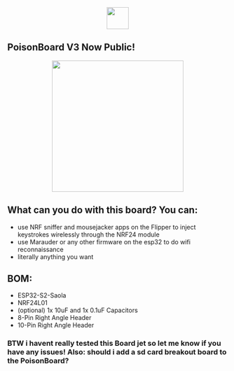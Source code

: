 <div align="center">
  <img height="50" src="https://cdn.discordapp.com/attachments/1105916363081515029/1163064099714891806/Screenshot_2023-10-15_124000.png?ex=653e36da&is=652bc1da&hm=0640cf9c2291409453bdd94e187873ecbb6fee1edfab61a56cf9a2016fc04729&"  />
</div>

## PoisonBoard V3 Now Public!

<div align="center">
  <img height="300" src="https://media.discordapp.net/attachments/958792475995156551/1163060136215072798/image.png"  />
</div>

## What can you do with this board? You can:
- use NRF sniffer and mousejacker apps on the Flipper to inject keystrokes wirelessly through the NRF24 module
- use Marauder or any other firmware on the esp32 to do wifi reconnaissance
- literally anything you want

## BOM:
- ESP32-S2-Saola
- NRF24L01
- (optional) 1x 10uF and 1x 0.1uF Capacitors
- 8-Pin Right Angle Header
- 10-Pin Right Angle Header

### BTW i havent really tested this Board jet so let me know if you have any issues! Also: should i add a sd card breakout board to the PoisonBoard?
